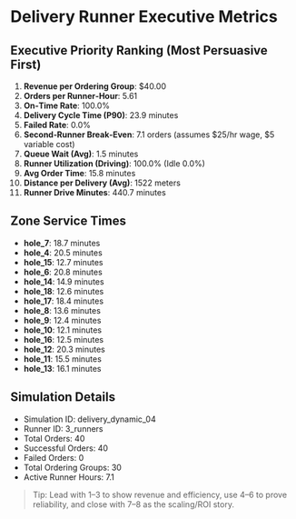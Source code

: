 # Delivery Runner Executive Metrics

## Executive Priority Ranking (Most Persuasive First)
1. **Revenue per Ordering Group**: $40.00
2. **Orders per Runner‑Hour**: 5.61
3. **On‑Time Rate**: 100.0%
4. **Delivery Cycle Time (P90)**: 23.9 minutes
5. **Failed Rate**: 0.0%
6. **Second‑Runner Break‑Even**: 7.1 orders (assumes $25/hr wage, $5 variable cost)
7. **Queue Wait (Avg)**: 1.5 minutes
8. **Runner Utilization (Driving)**: 100.0% (Idle 0.0%)
9. **Avg Order Time**: 15.8 minutes
10. **Distance per Delivery (Avg)**: 1522 meters
11. **Runner Drive Minutes**: 440.7 minutes

## Zone Service Times
- **hole_7**: 18.7 minutes
- **hole_4**: 20.5 minutes
- **hole_15**: 12.7 minutes
- **hole_6**: 20.8 minutes
- **hole_14**: 14.9 minutes
- **hole_18**: 12.6 minutes
- **hole_17**: 18.4 minutes
- **hole_8**: 13.6 minutes
- **hole_9**: 12.4 minutes
- **hole_10**: 12.1 minutes
- **hole_16**: 12.5 minutes
- **hole_12**: 20.3 minutes
- **hole_11**: 15.5 minutes
- **hole_13**: 16.1 minutes


## Simulation Details
- Simulation ID: delivery_dynamic_04
- Runner ID: 3_runners
- Total Orders: 40
- Successful Orders: 40
- Failed Orders: 0
- Total Ordering Groups: 30
- Active Runner Hours: 7.1

> Tip: Lead with 1–3 to show revenue and efficiency, use 4–6 to prove reliability, and close with 7–8 as the scaling/ROI story.
